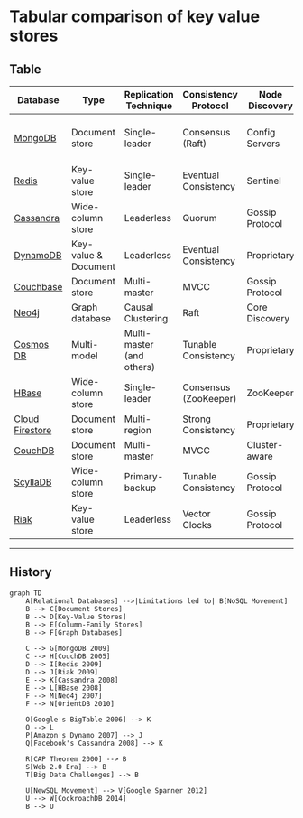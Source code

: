 # Tabular comparison of key value stores


## Table

| Database | Type | Replication Technique | Consistency Protocol | Node Discovery | Partitioning |
|----------|------|----------------------|----------------------|----------------|--------------|
| [MongoDB](https://www.mongodb.com/docs/manual/core/architecture-concepts) | Document store | Single-leader | Consensus (Raft) | Config Servers | Range-based and Hash-based |
| [Redis](https://redis.io/topics/architecture) | Key-value store | Single-leader | Eventual Consistency | Sentinel | Hash slots |
| [Cassandra](https://cassandra.apache.org/doc/latest/architecture/overview.html) | Wide-column store | Leaderless | Quorum | Gossip Protocol | Hash-based |
| [DynamoDB](https://docs.aws.amazon.com/amazondynamodb/latest/developerguide/HowItWorks.html) | Key-value & Document | Leaderless | Eventual Consistency | Proprietary | Consistent Hashing |
| [Couchbase](https://docs.couchbase.com/server/current/learn/architecture-overview.html) | Document store | Multi-master | MVCC | Gossip Protocol | Hash-based |
| [Neo4j](https://neo4j.com/docs/operations-manual/current/architecture/) | Graph database | Causal Clustering | Raft | Core Discovery | Graph partitioning |
| [Cosmos DB](https://learn.microsoft.com/en-us/azure/cosmos-db/distribute-data-globally) | Multi-model | Multi-master (and others) | Tunable Consistency | Proprietary | Hash-based |
| [HBase](https://hbase.apache.org/book.html#architecture) | Wide-column store | Single-leader | Consensus (ZooKeeper) | ZooKeeper | Range-based |
| [Cloud Firestore](https://firebase.google.com/docs/firestore/data-model) | Document store | Multi-region | Strong Consistency | Proprietary | Automatic |
| [CouchDB](https://docs.couchdb.org/en/stable/intro/overview.html) | Document store | Multi-master | MVCC | Cluster-aware | Hash-based |
| [ScyllaDB](https://docs.scylladb.com/stable/architecture/) | Wide-column store | Primary-backup | Tunable Consistency | Gossip Protocol | Consistent Hashing |
| [Riak](https://docs.riak.com/riak/kv/latest/learn/concepts/index.html) | Key-value store | Leaderless | Vector Clocks | Gossip Protocol | Consistent Hashing |

---

## History

```mermaid
graph TD
    A[Relational Databases] -->|Limitations led to| B[NoSQL Movement]
    B --> C[Document Stores]
    B --> D[Key-Value Stores]
    B --> E[Column-Family Stores]
    B --> F[Graph Databases]

    C --> G[MongoDB 2009]
    C --> H[CouchDB 2005]
    D --> I[Redis 2009]
    D --> J[Riak 2009]
    E --> K[Cassandra 2008]
    E --> L[HBase 2008]
    F --> M[Neo4j 2007]
    F --> N[OrientDB 2010]

    O[Google's BigTable 2006] --> K
    O --> L
    P[Amazon's Dynamo 2007] --> J
    Q[Facebook's Cassandra 2008] --> K

    R[CAP Theorem 2000] --> B
    S[Web 2.0 Era] --> B
    T[Big Data Challenges] --> B

    U[NewSQL Movement] --> V[Google Spanner 2012]
    U --> W[CockroachDB 2014]
    B --> U
```
